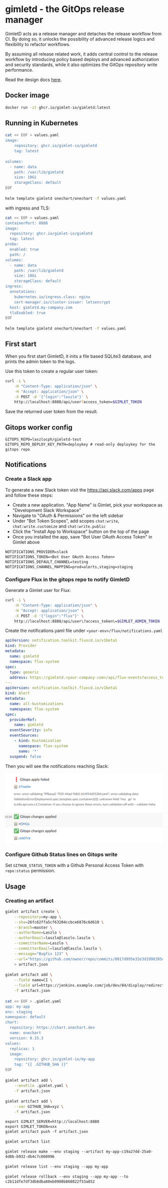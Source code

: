 # gimletd - the GitOps release manager

GimletD acts as a release manager and detaches the release workflow from CI. By doing so, it unlocks the possibility of advanced release logics and flexibility to refactor workflows.

By assuming all release related work, it adds central control to the release workflow by introducing policy based deploys and advanced authorization and security standards, while it also optimizes the GitOps repository write performance.

Read the design docs [here](docs/design.md).

## Docker image

```bash
docker run -it ghcr.io/gimlet-io/gimletd:latest
```

## Running in Kubernetes

```bash
cat << EOF > values.yaml
image:
    repository: ghcr.io/gimlet-io/gimletd
    tag: latest
    
volumes:
  - name: data
    path: /var/lib/gimletd
    size: 10Gi
    storageClass: default
EOF

helm template gimletd onechart/onechart -f values.yaml
```

with ingress and TLS:

```bash
cat << EOF > values.yaml
containerPort: 8888
image:
  repository: ghcr.io/gimlet-io/gimletd
  tag: latest
probe:
  enabled: true
  path: /
volumes:
  - name: data
    path: /var/lib/gimletd
    size: 10Gi
    storageClass: default
ingress:
  annotations:
    kubernetes.io/ingress.class: nginx
    cert-manager.io/cluster-issuer: letsencrypt
  host: gimletd.my-company.com
  tlsEnabled: true
EOF

helm template gimletd onechart/onechart -f values.yaml
```

## First start

When you first start GimletD, it inits a file based SQLite3 database, and prints the admin token to the logs.

Use this token to create a regular user token:

```bash
curl -i \
    -H "Content-Type: application/json" \
    -H "Accept: application/json" \
    -X POST -d '{"login":"laszlo"}' \
    http://localhost:8888/api/user?access_token=$GIMLET_TOKEN
```

Save the returned user token from the result.

## Gitops worker config

```
GITOPS_REPO=laszlocph/gimletd-test
GITOPS_REPO_DEPLOY_KEY_PATH=deploykey # read-only deploykey for the gitops repo
```

## Notifications

### Create a Slack app

To generate a new Slack token visit the https://api.slack.com/apps page and follow these steps:

- Create a new application. "App Name" is Gimlet, pick your workspace as "Development Slack Workspace"
- Navigate to "OAuth & Permissions" on the left sidebar
- Under "Bot Token Scopes", add scopes `chat:write`, `chat:write.customize` and `chat:write.public`
- Click the "Install App to Workspace" button on the top of the page
- Once you installed the app, save "Bot User OAuth Access Token" in Gimlet above

```
NOTIFICATIONS_PROVIDER=slack
NOTIFICATIONS_TOKEN=<Bot User OAuth Access Token>
NOTIFICATIONS_DEFAULT_CHANNEL=testing
NOTIFICATIONS_CHANNEL_MAPPING=prod=alerts,staging=staging
```

### Configure Flux in the gitops repo to notify GimletD

Generate a Gimlet user for Flux:

```bash
curl -i \
    -H "Content-Type: application/json" \
    -H "Accept: application/json" \
    -X POST -d '{"login":"flux"}' \
    http://localhost:8888/api/user\?access_token\=$GIMLET_ADMIN_TOKEN
```

Create the notifications.yaml file under `<your-env>/flux/notifications.yaml`

```yaml
apiVersion: notification.toolkit.fluxcd.io/v1beta1
kind: Provider
metadata:
  name: gimletd
  namespace: flux-system
spec:
  type: generic
  address: https://gimletd.<your-company-com>/api/flux-events?access_token=<token>
---
apiVersion: notification.toolkit.fluxcd.io/v1beta1
kind: Alert
metadata:
  name: all-kustomizations
  namespace: flux-system
spec:
  providerRef:
    name: gimletd
  eventSeverity: info
  eventSources:
    - kind: Kustomization
      namespace: flux-system
      name: '*'
  suspend: false
```

Then you will see the notifications reaching Slack:

![](docs/notifs.png)

### Configure Github Status lines on Gitops write

Set `GITHUB_STATUS_TOKEN` with a Github Personal Access Token with `repo:status` permission.


## Usage

### Creating an artifact

```bash
gimlet artifact create \
    --repository=my-app \
    --sha=26fc62ffa5cf63204ccbce6876c6d610 \
    --branch=master \
    --authorName=Laszlo \
    --authorEmail=laszlo@laszlo.laszlo \
    --committerName=Laszlo \
    --committerEmail=laszlo@laszlo.laszlo \
    --message="Bugfix 123" \
    --url="https://github.com/owner/repo/commits/0017d995e32e3d1998395d971b969bcf682d2085" \
    > artifact.json

gimlet artifact add \
    --field name=CI \
    --field url=https://jenkins.example.com/job/dev/84/display/redirect \
    -f artifact.json

cat << EOF > .gimlet.yaml
app: my-app
env: staging
namespace: default
chart:
  repository: https://chart.onechart.dev
  name: onechart
  version: 0.15.3
values:
  replicas: 1
  image:
    repository: ghcr.io/gimlet-io/my-app
    tag: "{{ .GITHUB_SHA }}"
EOF

gimlet artifact add \
    --envFile .gimlet.yaml \
    -f artifact.json

gimlet artifact add \
    --var GITHUB_SHA=xyz \
    -f artifact.json
```

```
export GIMLET_SERVER=http://localhost:8888
export GIMLET_TOKEN=xxx
gimlet artifact push -f artifact.json

gimlet artifact list

gimlet release make --env staging --artifact my-app-c19a27dd-25a0-4d0b-b932-db4c7c660996

gimlet release list --env staging --app my-app

gimlet release rollback --env staging --app my-app --to c2b11dfe7df3db8dba80eb0908b860822f53a852
```